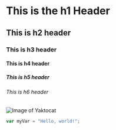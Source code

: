 # This is the h1 Header
## This is h2 header
### This is h3 header
#### This is h4 header
##### This is h5 header
###### This is h6 header


![Image of Yaktocat](https://octodex.github.com/images/yaktocat.png)



``` javascript
var myVar = "Hello, world!";
```
